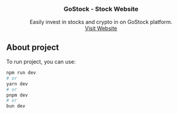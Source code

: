 <div align="center">
  <h3 align="center">GoStock - Stock Website</h3>

  <p align="center">
    Easily invest in stocks and crypto in on GoStock platform.
    <br />
    <a href="https://gostock.netlify.app/" target="_blank">Visit Website</a>
  </p>
</div>


## About project

To run project, you can use:

```bash
npm run dev
# or
yarn dev
# or
pnpm dev
# or
bun dev
```
